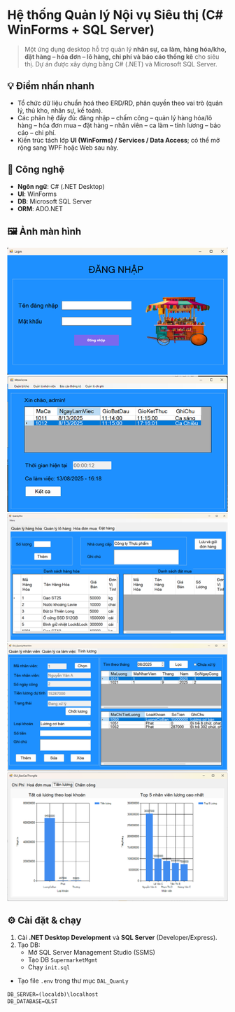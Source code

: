 # Hệ thống Quản lý Nội vụ Siêu thị (C# WinForms + SQL Server)

> Một ứng dụng desktop hỗ trợ quản lý **nhân sự, ca làm, hàng hóa/kho, đặt hàng – hóa đơn – lô hàng, chi phí và báo cáo thống kê** cho siêu thị. Dự án được xây dựng bằng C# (.NET) và Microsoft SQL Server.

## 💡 Điểm nhấn nhanh
- Tổ chức dữ liệu chuẩn hoá theo ERD/RD, phân quyền theo vai trò (quản lý, thủ kho, nhân sự, kế toán).  
- Các phân hệ đầy đủ: đăng nhập – chấm công – quản lý hàng hóa/lô hàng – hóa đơn mua – đặt hàng – nhân viên – ca làm – tính lương – báo cáo – chi phí.
- Kiến trúc tách lớp **UI (WinForms) / Services / Data Access**; có thể mở rộng sang WPF hoặc Web sau này.

## 🧰 Công nghệ
- **Ngôn ngữ**: C# (.NET Desktop)
- **UI**: WinForms
- **DB**: Microsoft SQL Server
- **ORM**: ADO.NET

## 🖼️ Ảnh màn hình

![login.png](docs/screenshots/Screenshot%202025-08-13%20161153.png)
![main.png](docs/screenshots/Screenshot%202025-08-13%20161819.png)
![order.png](docs/screenshots/Screenshot%202025-08-13%20162533.png)
![payrool.png](docs/screenshots/Screenshot%202025-08-13%20163247.png)
![chart.png](docs/screenshots/Screenshot%202025-08-13%20163353.png)

## ⚙️ Cài đặt & chạy

1. Cài **.NET Desktop Development** và **SQL Server** (Developer/Express).
2. Tạo DB:
   - Mở SQL Server Management Studio (SSMS)
   - Tạo DB `SupermarketMgmt`
   - Chạy `init.sql`
- Tạo file `.env` trong thư mục `DAL_QuanLy` 
```text
DB_SERVER=(localdb)\localhost
DB_DATABASE=QLST
```

